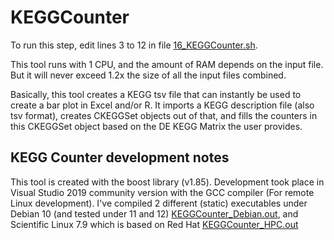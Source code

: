 # KEGGCounter
To run this step, edit lines 3 to 12 in file [16_KEGGCounter.sh](https://github.com/mjbieren/Differential_Expression_Charaphyceae/blob/main/Scripts/07_Differential_Expression_Analyses/16_KEGGCounter/16_KEGGCounter.sh).

This tool runs with 1 CPU, and the amount of RAM depends on the input file. But it will never exceed 1.2x the size of all the input files combined.

Basically, this tool creates a KEGG tsv file that can instantly be used to create a bar plot in Excel and/or R.
It imports a KEGG description file (also tsv format), creates CKEGGSet objects out of that, and fills the counters in this CKEGGSet object based on the DE KEGG Matrix the user provides.

## KEGG Counter development notes
This tool is created with the boost library (v1.85). Development took place in Visual Studio 2019 community version with the GCC compiler (For remote Linux development). I've compiled 2 different (static) executables under Debian 10 (and tested under 11 and 12) [KEGGCounter_Debian.out](https://github.com/mjbieren/Differential_Expression_Charaphyceae/blob/main/Executables/KEGGCounter/KEGGCounter_Debian.out), and Scientific Linux 7.9 which is based on Red Hat [KEGGCounter_HPC.out](https://github.com/mjbieren/Differential_Expression_Charaphyceae/blob/main/Executables/KEGGCounter/KEGGCounter_HPC.out)
